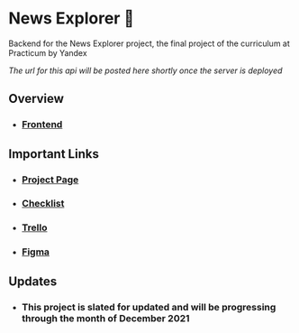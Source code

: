 # News Explorer 📰

Backend for the News Explorer project, the final project of the curriculum at Practicum by Yandex

_The url for this api will be posted here shortly once the server is deployed_

## Overview

- ### [Frontend](https://github.com/McCambley/news-explorer-frontend)

## Important Links

- ### [Project Page](https://practicum.yandex.com/learn/web/courses/01d7371d-0a84-4d7d-97a3-84c9a2601943/sprints/4271/topics/4324609a-2c59-4537-b130-6c3d0ccf68ff/lessons/94561dfe-d108-41ec-896a-b5124fb563d0/)
- ### [Checklist](https://code.s3.yandex.net/web-developer/static/web-diploma-criteria-en/index.html#)
- ### [Trello](https://trello.com/b/xUrDxii4/final-project)
- ### [Figma](https://www.figma.com/file/z1bxDn7eBEDlsDhnZ9dtin/Your-Final-Project?node-id=0%3A1)

## Updates

- ### This project is slated for updated and will be progressing through the month of December 2021

